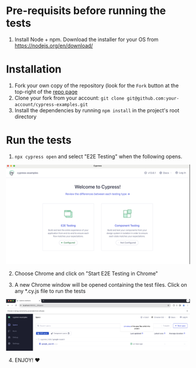 # Pre-requisits before running the tests
1. Install Node + npm. Download the installer for your OS from https://nodejs.org/en/download/

# Installation

1. Fork your own copy of the repository (look for the `Fork` button at the top-right of the [repo page](https://github.com/falessa/cypress-examples)
2. Clone your fork from your account: `git clone git@github.com:your-account/cypress-examples.git`
4. Install the dependencies by running `npm install` in the project's root directory

# Run the tests
1. `npx cypress open` and select "E2E Testing" when the following opens.

![Alt text](docs/images/image.png)

2. Choose Chrome and click on "Start E2E Testing in Chrome"

3. A new Chrome window will be opened containing the test files. Click on any *.cy.js file to run the tests

![Alt text](docs/images/image-1.png)

4. ENJOY! ❤️
